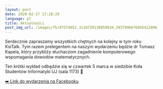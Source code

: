 ```yaml
---
layout: post
date: 2020-02-27 17:28:29
language: pl
title: Aktualności
post_img_url: /images/fb/87574052_3110739138959834_3937996676945412096_o.jpg
---
```


Serdecznie zapraszamy wszystkich chętnych na kolejny w tym roku KsiTalk. Tym razem prelegentem na naszym wydarzeniu będzie dr Tomasz Kapela, który przybliży słuchaczom zagadnienie komputerowego wspomagania dowodów matematycznych.

Ten krótki wykład odbędzie się w czwartek 5 marca w siedzibie Koła Studentów Informatyki UJ (sala 1173) 🙂

 <a href="https://www.facebook.com/events/3105889299443125/">➡️ Link do wydarzenia na Facebooku</a>
